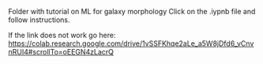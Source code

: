 Folder with tutorial on ML for galaxy morphology Click on the .iypnb file and follow instructions.

If the link does not work go here: https://colab.research.google.com/drive/1vSSFKhqe2aLe_a5W8jDfd6_vCnvnRUI4#scrollTo=oEEGN4zLacrQ
